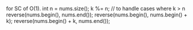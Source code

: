 for SC of O(1).
int n = nums.size();
k %= n; // to handle cases where k > n
reverse(nums.begin(), nums.end());
reverse(nums.begin(), nums.begin() + k);
reverse(nums.begin() + k, nums.end());